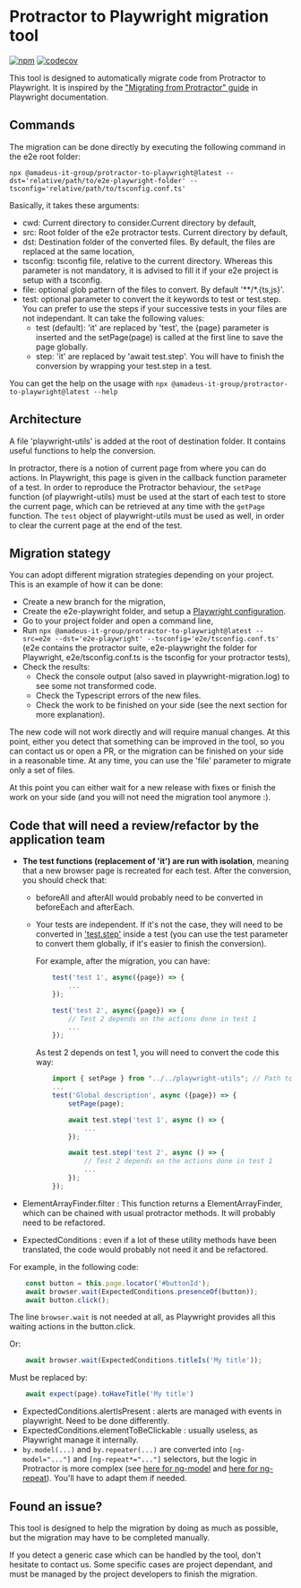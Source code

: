# Protractor to Playwright migration tool

[![npm](https://img.shields.io/npm/v/@amadeus-it-group/protractor-to-playwright)](https://www.npmjs.com/package/@amadeus-it-group/protractor-to-playwright)
[![codecov](https://codecov.io/gh/AmadeusITGroup/protractor-to-playwright/branch/master/graph/badge.svg)](https://codecov.io/gh/AmadeusITGroup/protractor-to-playwright)

This tool is designed to automatically migrate code from Protractor to Playwright. It is inspired by the ["Migrating from Protractor" guide](https://playwright.dev/docs/protractor) in Playwright documentation.

## Commands

The migration can be done directly by executing the following command in the e2e root folder:

```
npx @amadeus-it-group/protractor-to-playwright@latest --dst='relative/path/to/e2e-playwright-folder' --tsconfig='relative/path/to/tsconfig.conf.ts'
```

Basically, it takes these arguments:

- cwd: Current directory to consider.Current directory by default,
- src: Root folder of the e2e protractor tests. Current directory by default,
- dst: Destination folder of the converted files. By default, the files are replaced at the same location,
- tsconfig: tsconfig file, relative to the current directory. Whereas this parameter is not mandatory, it is advised to fill it if your e2e project is setup with a tsconfig.
- file: optional glob pattern of the files to convert. By default '**/*.{ts,js}'.
- test: optional parameter to convert the it keywords to test or test.step. You can prefer to use the steps if your successive tests in your files are not independant. It can take the following values:
  - test (default): 'it' are replaced by 'test', the {page} parameter is inserted and the setPage(page) is called at the first line to save the page globally.
  - step: 'it' are replaced by 'await test.step'. You will have to finish the conversion by wrapping your test.step in a test.

You can get the help on the usage with `npx @amadeus-it-group/protractor-to-playwright@latest --help`

## Architecture

A file 'playwright-utils' is added at the root of destination folder. It contains useful functions to help the conversion.

In protractor, there is a notion of current page from where you can do actions. In Playwright, this page is given in the callback function parameter of a test. In order to reproduce the Protractor behaviour, the `setPage` function (of playwright-utils) must be used at the start of each test to store the current page, which can be retrieved at any time with the `getPage` function. The `test` object of playwright-utils must be used as well, in order to clear the current page at the end of the test.

## Migration stategy

You can adopt different migration strategies depending on your project. This is an example of how it can be done:

  - Create a new branch for the migration,
  - Create the e2e-playwright folder, and setup a [Playwright configuration](https://playwright.dev/docs/test-configuration#global-configuration).
  - Go to your project folder and open a command line,
  - Run `npx @amadeus-it-group/protractor-to-playwright@latest --src=e2e --dst='e2e-playwright' --tsconfig='e2e/tsconfig.conf.ts'` (e2e contains the protractor suite, e2e-playwright the folder for Playwright, e2e/tsconfig.conf.ts is the tsconfig for your protractor tests),
  - Check the results:
    - Check the console output (also saved in playwright-migration.log) to see some not transformed code.
    - Check the Typescript errors of the new files.
    - Check the work to be finished on your side (see the next section for more explanation).

The new code will not work directly and will require manual changes. At this point, either you detect that something can be improved in the tool, so you can contact us or open a PR, or the migration can be finished on your side in a reasonable time. At any time, you can use the 'file' parameter to migrate only a set of files.

At this point you can either wait for a new release with fixes or finish the work on your side (and you will not need the migration tool anymore :).

## Code that will need a review/refactor by the application team

- **The test functions (replacement of 'it') are run with isolation**, meaning that a new browser page is recreated for each test. After the conversion, you should check that:
  - beforeAll and afterAll would probably need to be converted in beforeEach and afterEach.
  - Your tests are independent. If it's not the case, they will need to be converted in ['test.step'](https://playwright.dev/docs/api/class-test#test-step) inside a test (you can use the test parameter to convert them globally, if it's easier to finish the conversion).

    For example, after the migration, you can have:
    ```typescript
        test('test 1', async({page}) => {
            ...
        });

        test('test 2', async({page}) => {
            // Test 2 depends on the actions done in test 1
            ...
        });
    ```

    As test 2 depends on test 1, you will need to convert the code this way:
    ```typescript
        import { setPage } from "../../playwright-utils"; // Path to be adapted
        ...
        test('Global description', async ({page}) => {
            setPage(page);

            await test.step('test 1', async () => {
                ...
            });

            await test.step('test 2', async () => {
                // Test 2 depends on the actions done in test 1
                ...
            });
        });
    ```

- ElementArrayFinder.filter : This function returns a ElementArrayFinder, which can be chained with usual protractor methods. It will probably need to be refactored.
- ExpectedConditions : even if a lot of these utility methods have been translated, the code would probably not need it and be refactored.

For example, in the following code:

```typescript
    const button = this.page.locator('#buttonId');
    await browser.wait(ExpectedConditions.presenceOf(button));
    await button.click();
```

The line `browser.wait` is not needed at all, as Playwright provides all this waiting actions in the button.click.

Or:

```typescript
    await browser.wait(ExpectedConditions.titleIs('My title'));
```

Must be replaced by:

```typescript
    await expect(page).toHaveTitle('My title')​
```

- ExpectedConditions.alertIsPresent : alerts are managed with events in playwright. Need to be done differently.
- ExpectedConditions.elementToBeClickable : usually useless, as Playwright manage it internally.
- `by.model(...)` and `by.repeater(...)` are converted into `[ng-model="..."]` and `[ng-repeat*="..."]` selectors, but the logic in Protractor is more complex (see [here for ng-model](https://github.com/angular/protractor/blob/4bc80d1a459542d883ea9200e4e1f48d265d0fda/lib/clientsidescripts.js#L580) and [here for ng-repeat](https://github.com/angular/protractor/blob/4bc80d1a459542d883ea9200e4e1f48d265d0fda/lib/clientsidescripts.js#L335)). You'll have to adapt them if needed.

## Found an issue?

This tool is designed to help the migration by doing as much as possible, but the migration may have to be completed manually.

If you detect a generic case which can be handled by the tool, don't hesitate to contact us. Some specific cases are project dependant, and must be managed by the project developers to finish the migration.



